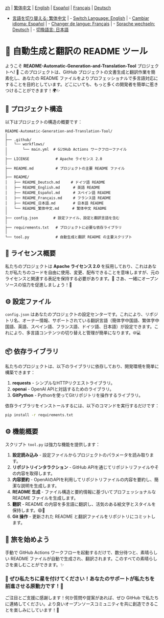 [zh](/README.md) | [繁体中文](/README/README_zh-TW.md) | [English](/README/README_en.md) | [Español](/README/README_es.md) | [Français](/README/README_fr.md) | [Deutsch](/README/README_de.md)

- [言語を切り替える: 繁体中文](/README/README_繁体中文.md) | - [Switch Language: English](/README/README_English.md) | - [Cambiar idioma: Español](/README/README_Español.md) | - [Changer de langue: Français](/README/README_Français.md) | - [Sprache wechseln: Deutsch](/README/README_Deutsch.md) | - [切換語言: 日本語](/README/README_日本語.md)

# 🤖 自動生成と翻訳の README ツール

ようこそ **README-Automatic-Generation-and-Translation-Tool** プロジェクトへ! 🎉 このプロジェクトは、GitHub プロジェクトの文書生成と翻訳作業を簡素化し、あなたの README ファイルをよりプロフェッショナルで多言語対応にすることを目的としています。どこにいても、もっと多くの開発者を簡単に惹きつけることができます！🌍✨

## 🚀 プロジェクト構造

以下はプロジェクトの構造の概要です：

```
README-Automatic-Generation-and-Translation-Tool/
│
├── .github/
│   └── workflows/
│       └── main.yml  # GitHub Actions ワークフローファイル
│
├── LICENSE            # Apache ライセンス 2.0
│
├── README.md          # プロジェクトの主要 README ファイル
│
├── README/
│   ├── README_Deutsch.md     # ドイツ語 README 
│   ├── README_English.md      # 英語 README 
│   ├── README_Español.md      # スペイン語 README 
│   ├── README_Français.md     # フランス語 README 
│   ├── README_日本語.md        # 日本語 README 
│   └── README_繁体中文.md      # 繁体中文 README 
│
├── config.json       # 設定ファイル、設定と翻訳言語を含む
│
├── requirements.txt   # プロジェクトに必要な依存ライブラリ
│
└── tool.py            # 自動生成と翻訳 README の主要スクリプト
```

## 📜 ライセンス概要

私たちのプロジェクトは **Apache ライセンス 2.0** を採用しており、これはあなたが私たちのコードを自由に使用、変更、配布できることを意味しますが、元のライセンスと関連する表記を保持する必要があります。📝 さあ、一緒にオープンソースの協力を促進しましょう！💪

## ⚙️ 設定ファイル

`config.json` はあなたのプロジェクトの設定センターです。これにより、リポジトリ名、オーナー情報、サポートされている翻訳言語（簡体字中国語、繁体字中国語、英語、スペイン語、フランス語、ドイツ語、日本語）が設定できます。これにより、多言語コンテンツの切り替えと管理が簡単になります。🌐💻

## 📦 依存ライブラリ

私たちのプロジェクトは、以下のライブラリに依存しており、開発環境を簡単に構築できます：

1. **requests** - シンプルなHTTPリクエストライブラリ。
2. **openai** - OpenAI APIと対話するためのライブラリ。
3. **GitPython** - Pythonを使ってGitリポジトリを操作するライブラリ。

依存ライブラリをインストールするには、以下のコマンドを実行するだけです：

```bash
pip install -r requirements.txt
```

## ⚙️ 機能概要

スクリプト `tool.py` は強力な機能を提供します：

1. **設定読み込み** - 設定ファイルからプロジェクトのパラメータを読み取ります。
2. **リポジトリインタラクション** - GitHub APIを通じてリポジトリファイルやその内容を取得します。
3. **内容要約** - OpenAIのAPIを利用してリポジトリファイルの内容を要約し、簡潔な説明を生成します。
4. **README 生成** - ファイル構造と要約情報に基づいてプロフェッショナルな README ファイルを生成します。
5. **翻訳** - README の内容を多言語に翻訳し、活気のある絵文字とスタイルを保持します。😄🎨
6. **Git 操作** - 更新された README と翻訳ファイルをリポジトリにコミットします。

## 🚀 旅を始めよう

手動で GitHub Actions ワークフローを起動するだけで、数分待つと、素晴らしい README ファイルが自動で生成され、翻訳されます。このすべての素晴らしさを楽しむことができます。✨

### 🌟 ぜひ私たちに星を付けてください！あなたのサポートが私たちを前進させる原動力です！💖

ご注目とご支援に感謝します！何か質問や提案があれば、ぜひ GitHub で私たちに連絡してください。より良いオープンソースコミュニティを共に創造できることを楽しみにしています！🤝